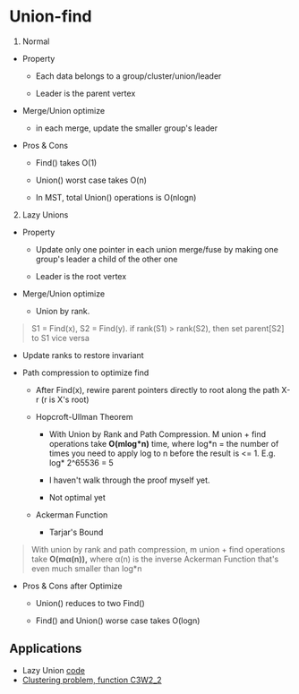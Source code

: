 Union-find
==========

1.  Normal

-   Property

    -   Each data belongs to a group/cluster/union/leader

    -   Leader is the parent vertex

-   Merge/Union optimize

    -   in each merge, update the smaller group's leader

-   Pros & Cons

    -   Find() takes O(1)

    -   Union() worst case takes O(n)

    -   In MST, total Union() operations is O(nlogn)

2.  Lazy Unions

-   Property

    -   Update only one pointer in each union merge/fuse by making one
        group's leader a child of the other one

    -   Leader is the root vertex

-   Merge/Union optimize

    -   Union by rank.

> S1 = Find(x), S2 = Find(y). if rank(S1) \> rank(S2), then set
> parent\[S2\] to S1 vice versa

-   Update ranks to restore invariant
-   Path compression to optimize find

    -   After Find(x), rewire parent pointers directly to root along the
        path X-r (r is X's root)

    -   Hopcroft-Ullman Theorem

        -   With Union by Rank and Path Compression. M union + find
            operations take **O(mlog\*n)** time, where log\*n = the
            number of times you need to apply log to n before the result
            is \<= 1. E.g. log\* 2\^65536 = 5

        -   I haven't walk through the proof myself yet.

        -   Not optimal yet

    -   Ackerman Function

        -   Tarjar's Bound

> With union by rank and path compression, m union + find operations
> take **O(mα(n)),** where α(n) is the inverse Ackerman Function that's
> even much smaller than log\*n

-   Pros & Cons after Optimize

    -   Union() reduces to two Find()

    -   Find() and Union() worse case takes O(logn)


## Applications
- Lazy Union [code](https://github.com/hzhaoc/utils/blob/main/algo/union_find.py)
- [Clustering problem, function C3W2_2](https://github.com/hzhaoc/utils/blob/main/algo/HW.py)
